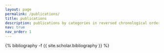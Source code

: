```yaml
---
layout: page
permalink: /publications/
title: publications
description: publications by categories in reversed chronological order. generated by jekyll-scholar.
nav: true
nav_order: 1
---
```

<div class="publications">

{% bibliography -f {{ site.scholar.bibliography }} %}

</div>
